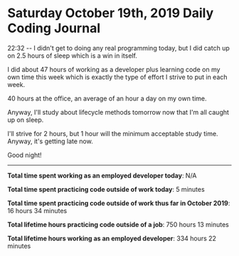 # Saturday October 19th, 2019 Daily Coding Journal

22:32 -- I didn't get to doing any real programming today, but I did catch up on 2.5 hours of sleep which is a win in itself.

I did about 47 hours of working as a developer plus learning code on my own time this week which is exactly the type of effort I strive to put in each week.

40 hours at the office, an average of an hour a day on my own time.

Anyway, I'll study about lifecycle methods tomorrow now that I'm all caught up on sleep.

I'll strive for 2 hours, but 1 hour will the minimum acceptable study time. Anyway, it's getting late now.

Good night!
___
**Total time spent working as an employed developer today**: N/A

**Total time spent practicing code outside of work today**: 5 minutes

**Total time spent practicing code outside of work thus far in October 2019**: 16 hours 34 minutes

**Total lifetime hours practicing code outside of a job**: 750 hours 13 minutes

**Total lifetime hours working as an employed developer**: 334 hours 22 minutes